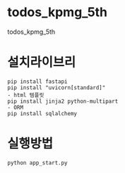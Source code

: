 # todos_kpmg_5th
todos_kpmg_5th

# 설치라이브리
```
pip install fastapi
pip install "uvicorn[standard]"
- html 템플릿
pip install jinja2 python-multipart
- ORM 
pip install sqlalchemy 
```

# 실행방법
```
python app_start.py
```
